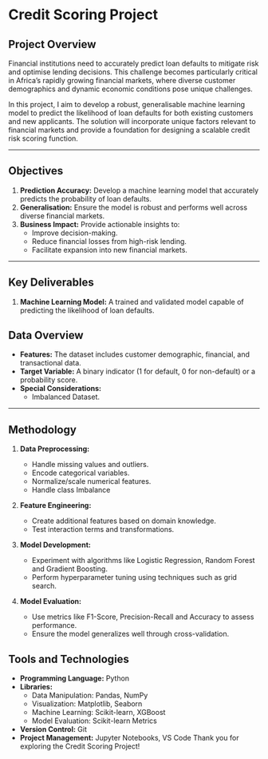 # Credit Scoring Project

## **Project Overview**
Financial institutions need to accurately predict loan defaults to mitigate risk and optimise lending decisions. This challenge becomes particularly critical in Africa’s rapidly growing financial markets, where diverse customer demographics and dynamic economic conditions pose unique challenges.

In this project, I aim to develop a robust, generalisable machine learning model to predict the likelihood of loan defaults for both existing customers and new applicants. The solution will incorporate unique factors relevant to financial markets and provide a foundation for designing a scalable credit risk scoring function.

---

## **Objectives**
1. **Prediction Accuracy:** Develop a machine learning model that accurately predicts the probability of loan defaults.
2. **Generalisation:** Ensure the model is robust and performs well across diverse financial markets.
4. **Business Impact:** Provide actionable insights to:
   - Improve decision-making.
   - Reduce financial losses from high-risk lending.
   - Facilitate expansion into new financial markets.

---

## **Key Deliverables**
1. **Machine Learning Model:** A trained and validated model capable of predicting the likelihood of loan defaults.

## **Data Overview**
- **Features:** The dataset includes customer demographic, financial, and transactional data.
- **Target Variable:** A binary indicator (1 for default, 0 for non-default) or a probability score.
- **Special Considerations:**
  - Imbalanced Dataset.
---

## **Methodology**
1. **Data Preprocessing:**
   - Handle missing values and outliers.
   - Encode categorical variables.
   - Normalize/scale numerical features.
   - Handle class Imbalance

2. **Feature Engineering:**
   - Create additional features based on domain knowledge.
   - Test interaction terms and transformations.

3. **Model Development:**
   - Experiment with algorithms like Logistic Regression, Random Forest and Gradient Boosting.
   - Perform hyperparameter tuning using techniques such as grid search.

4. **Model Evaluation:**
   - Use metrics like F1-Score, Precision-Recall and Accuracy to assess performance.
   - Ensure the model generalizes well through cross-validation.
## **Tools and Technologies**
- **Programming Language:** Python
- **Libraries:**
  - Data Manipulation: Pandas, NumPy
  - Visualization: Matplotlib, Seaborn
  - Machine Learning: Scikit-learn, XGBoost
  - Model Evaluation: Scikit-learn Metrics
- **Version Control:** Git
- **Project Management:** Jupyter Notebooks, VS Code
Thank you for exploring the Credit Scoring Project!

